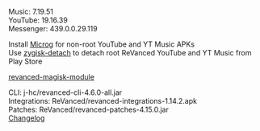 Music: 7.19.51  
YouTube: 19.16.39  
Messenger: 439.0.0.29.119  

Install [Microg](https://github.com/ReVanced/GmsCore/releases) for non-root YouTube and YT Music APKs  
Use [zygisk-detach](https://github.com/j-hc/zygisk-detach) to detach root ReVanced YouTube and YT Music from Play Store  

[revanced-magisk-module](https://github.com/j-hc/revanced-magisk-module)
  
CLI: j-hc/revanced-cli-4.6.0-all.jar  
Integrations: ReVanced/revanced-integrations-1.14.2.apk  
Patches: ReVanced/revanced-patches-4.15.0.jar  
[Changelog](https://github.com/ReVanced/revanced-patches/releases/tag/v4.15.0)  
